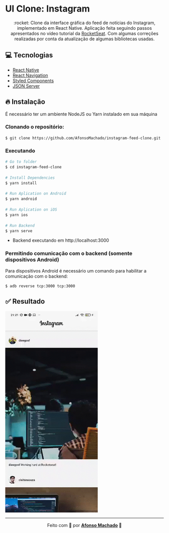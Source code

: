 # UI Clone: Instagram

<p align="center">:rocket: Clone da interface gráfica do feed de notícias do Instagram, implementado em React Native.
 Aplicação feita seguindo passos apresentados no vídeo tutorial da <a href="https://www.youtube.com/watch?v=2nXsLpUCO20">RocketSeat</a>. Com algumas correções realizadas por conta da atualização de algumas bibliotecas usadas.
</p>

## :computer: Tecnologias
<ul>
  <li><a href="https://reactnative.dev/">React Native</a></li>
  <li><a href="https://reactnavigation.org/">React Navigation</a></li>
  <li><a href="https://styled-components.com/">Styled Components</a></li>
  <li><a href="https://github.com/typicode/json-server">JSON Server</a></li>  
</ul>

## :fire: Instalação

É necessário ter um ambiente NodeJS ou Yarn instalado em sua máquina

### Clonando o repositório:

```
$ git clone https://github.com/AfonsoMachado/instagram-feed-clone.git
```

### Executando

```bash
# Go to folder
$ cd instagram-feed-clone

# Install Dependencies
$ yarn install

# Run Aplication on Android
$ yarn android

# Run Aplication on iOS
$ yarn ios

# Run Backend
$ yarn serve
```
- Backend executando em http://localhost:3000

### Permitindo comunicação com o backend (somente dispositivos Android)

Para dispositivos Android é necessário um comando para habilitar a comunicação com o backend:
```
$ adb reverse tcp:3000 tcp:3000
```

## :white_check_mark: Resultado

![](https://github.com/AfonsoMachado/instagram-feed-clone/blob/master/result.gif)

---

<p align="center">Feito com 💜 por <strong><a href="https://www.linkedin.com/in/AfonsoMachado/">Afonso Machado</a> 🥰 </strong> </p>


